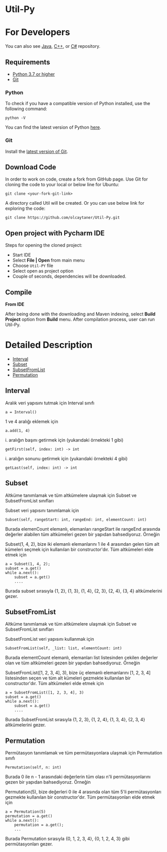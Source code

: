 # Util-Py

For Developers
============
You can also see [Java](https://github.com/starlangsoftware/Util), [C++](https://github.com/starlangsoftware/Util-CPP), or [C#](https://github.com/starlangsoftware/Util-CS) repository.

## Requirements

* [Python 3.7 or higher](#python)
* [Git](#git)

### Python 

To check if you have a compatible version of Python installed, use the following command:

    python -V
    
You can find the latest version of Python [here](https://www.python.org/downloads/).

### Git

Install the [latest version of Git](https://git-scm.com/book/en/v2/Getting-Started-Installing-Git).

## Download Code

In order to work on code, create a fork from GitHub page. 
Use Git for cloning the code to your local or below line for Ubuntu:

	git clone <your-fork-git-link>

A directory called Util will be created. Or you can use below link for exploring the code:

	git clone https://github.com/olcaytaner/Util-Py.git

## Open project with Pycharm IDE

Steps for opening the cloned project:

* Start IDE
* Select **File | Open** from main menu
* Choose `Util-PY` file
* Select open as project option
* Couple of seconds, dependencies will be downloaded. 


## Compile

**From IDE**

After being done with the downloading and Maven indexing, select **Build Project** option from **Build** menu. After compilation process, user can run Util-Py.

Detailed Description
============
+ [Interval](#interval)
+ [Subset](#subset)
+ [SubsetFromList](#subsetfromlist)
+ [Permutation](#permutation)

## Interval 

Aralık veri yapısını tutmak için Interval sınıfı

	a = Interval()

1 ve 4 aralığı eklemek için

	a.add(1, 4)

i. aralığın başını getirmek için (yukarıdaki örnekteki 1 gibi)

	getFirst(self, index: int) -> int

i. aralığın sonunu getirmek için (yukarıdaki örnekteki 4 gibi)

	getLast(self, index: int) -> int

## Subset 

Altküme tanımlamak ve tüm altkümelere ulaşmak için Subset ve SubsetFromList sınıfları

Subset veri yapısını tanımlamak için

	Subset(self, rangeStart: int, rangeEnd: int, elementCount: int)

Burada elemenCount elemanlı, elemanları rangeStart ile rangeEnd arasında değerler alabilen
tüm altkümeleri gezen bir yapıdan bahsediyoruz. Örneğin

Subset(1, 4, 2), bize iki elemanlı elemanlarını 1 ile 4 arasından gelen tüm alt kümeleri 
seçmek için kullanılan bir constructor'dır. Tüm altkümeleri elde etmek için

	a = Subset(1, 4, 2);
	subset = a.get()
	while a.next():
		subset = a.get()
		....

Burada subset sırasıyla {1, 2}, {1, 3}, {1, 4}, {2, 3}, {2, 4}, {3, 4} altkümelerini gezer. 

## SubsetFromList 

Altküme tanımlamak ve tüm altkümelere ulaşmak için Subset ve SubsetFromList sınıfları

SubsetFromList veri yapısını kullanmak için

	SubsetFromList(self, _list: list, elementCount: int)

Burada elementCount elemanlı, elemanları list listesinden çekilen değerler olan ve tüm 
altkümeleri gezen bir yapıdan bahsediyoruz. Örneğin

SubsetFromList([1, 2, 3, 4], 3), bize üç elemanlı elemanlarını [1, 2, 3, 4] listesinden 
seçen ve tüm alt kümeleri gezmekte kullanılan bir constructor'dır. Tüm altkümeleri elde 
etmek için

	a = SubsetFromList([1, 2, 3, 4], 3)
	subset = a.get()
	while a.next():
		subset = a.get()
		....

Burada SubsetFromList sırasıyla {1, 2, 3}, {1, 2, 4}, {1, 3, 4}, {2, 3, 4} altkümelerini 
gezer. 

## Permutation

Permütasyon tanımlamak ve tüm permütasyonlara ulaşmak için Permutation sınıfı

	Permutation(self, n: int)

Burada 0 ile n - 1 arasındaki değerlerin tüm olası n'li permütasyonlarını gezen bir 
yapıdan bahsediyoruz. Örneğin

Permutation(5), bize değerleri 0 ile 4 arasında olan tüm 5'li permütasyonları gezmekte 
kullanılan bir constructor'dır. Tüm permütasyonları elde etmek için

	a = Permutation(5)
	permutation = a.get()
	while a.next():
		permutation = a.get();
		...

Burada Permutation sırasıyla {0, 1, 2, 3, 4}, {0, 1, 2, 4, 3} gibi permütasyonları gezer.
